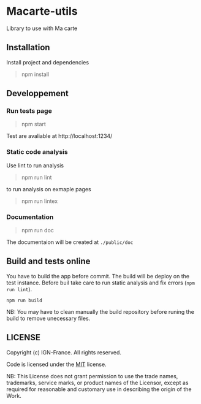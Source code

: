 # Macarte-utils
Library to use with Ma carte

## Installation 

Install project and dependencies

> npm install

## Developpement

### Run tests page

> npm start

Test are avaliable at http://localhost:1234/

### Static code analysis

Use lint to run analysis

> npm run lint

to run analysis on exmaple pages

> npm run lintex

### Documentation

> npm run doc

The documentaion will be created at  `./public/doc`


## Build and tests online

You have to build the app before commit. The build will be deploy on the test instance.
Before buil take care to run static analysis and fix errors (`npm run lint`).

```
npm run build
```

NB: You may have to clean manually the build repository before runing the build to remove unecessary files.

## LICENSE

Copyright (c) IGN-France. All rights reserved.

Code is licensed under the [MIT](/LICENSE) license.

NB: This License does not grant permission to use the trade names, trademarks, service marks, or product names of the Licensor, except as required for reasonable and customary use in describing the origin of the Work.

